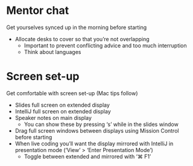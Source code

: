 # Mentor chat

Get yourselves synced up in the morning before starting

* Allocate desks to cover so that you’re not overlapping
  * Important to prevent conflicting advice and too much interruption
  * Think about languages

# Screen set-up

Get comfortable with screen set-up (Mac tips follow)

* Slides full screen on extended display
* IntelliJ full screen on extended display
* Speaker notes on main display
  * You can show these by pressing ‘s’ while in the slides window
* Drag full screen windows between displays using Mission Control before starting
* When live coding you’ll want the display mirrored with IntelliJ in presentation mode (‘View’ > ‘Enter Presentation Mode’)
  * Toggle between extended and mirrored with ‘⌘ F1’
